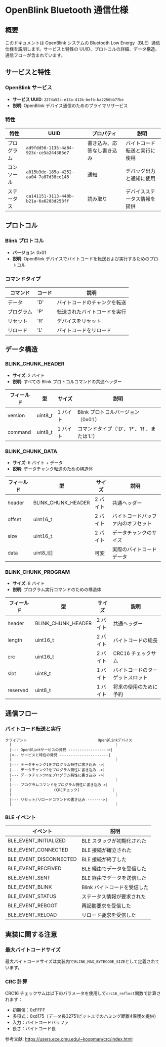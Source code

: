 # OpenBlink Bluetooth 通信仕様

## 概要

このドキュメントは OpenBlink システムの Bluetooth Low Energy（BLE）通信仕様を説明します。サービスと特性の UUID、プロトコルの詳細、データ構造、通信フローが含まれています。

## サービスと特性

### OpenBlink サービス

- **サービス UUID**: `227da52c-e13a-412b-befb-ba2256bb7fbe`
- **説明**: OpenBlink デバイス通信のためのプライマリサービス

### 特性

| 特性       | UUID                                   | プロパティ                 | 説明                         |
| ---------- | -------------------------------------- | -------------------------- | ---------------------------- |
| プログラム | `ad9fdd56-1135-4a84-923c-ce5a244385e7` | 書き込み、応答なし書き込み | バイトコード転送と実行に使用 |
| コンソール | `a015b3de-185a-4252-aa04-7a87d38ce148` | 通知                       | デバッグ出力と通知に使用     |
| ステータス | `ca141151-3113-448b-b21a-6a6203d253ff` | 読み取り                   | デバイスステータス情報を提供 |

## プロトコル

### Blink プロトコル

- **バージョン**: 0x01
- **説明**: OpenBlink デバイスでバイトコードを転送および実行するためのプロトコル

### コマンドタイプ

| コマンド   | コード | 説明                         |
| ---------- | ------ | ---------------------------- |
| データ     | 'D'    | バイトコードのチャンクを転送 |
| プログラム | 'P'    | 転送されたバイトコードを実行 |
| リセット   | 'R'    | デバイスをリセット           |
| リロード   | 'L'    | バイトコードをリロード       |

## データ構造

### BLINK_CHUNK_HEADER

- **サイズ**: 2 バイト
- **説明**: すべての Blink プロトコルコマンドの共通ヘッダー

| フィールド | 型      | サイズ   | 説明                                       |
| ---------- | ------- | -------- | ------------------------------------------ |
| version    | uint8_t | 1 バイト | Blink プロトコルバージョン（0x01）         |
| command    | uint8_t | 1 バイト | コマンドタイプ（'D'、'P'、'R'、または'L'） |

### BLINK_CHUNK_DATA

- **サイズ**: 6 バイト + データ
- **説明**: データチャンク転送のための構造体

| フィールド | 型                 | サイズ   | 説明                               |
| ---------- | ------------------ | -------- | ---------------------------------- |
| header     | BLINK_CHUNK_HEADER | 2 バイト | 共通ヘッダー                       |
| offset     | uint16_t           | 2 バイト | バイトコードバッファ内のオフセット |
| size       | uint16_t           | 2 バイト | データチャンクのサイズ             |
| data       | uint8_t[]          | 可変     | 実際のバイトコードデータ           |

### BLINK_CHUNK_PROGRAM

- **サイズ**: 8 バイト
- **説明**: プログラム実行コマンドのための構造体

| フィールド | 型                 | サイズ   | 説明                             |
| ---------- | ------------------ | -------- | -------------------------------- |
| header     | BLINK_CHUNK_HEADER | 2 バイト | 共通ヘッダー                     |
| length     | uint16_t           | 2 バイト | バイトコードの総長               |
| crc        | uint16_t           | 2 バイト | CRC16 チェックサム               |
| slot       | uint8_t            | 1 バイト | バイトコードのターゲットスロット |
| reserved   | uint8_t            | 1 バイト | 将来の使用のために予約           |

## 通信フロー

### バイトコード転送と実行

```
クライアント                                OpenBlinkデバイス
  |                                               |
  |--- OpenBlinkサービスの発見 ------------------>|
  |<-- サービスと特性の発見 ----------------------|
  |                                               |
  |--- データチャンク1をプログラム特性に書き込み ->|
  |--- データチャンク2をプログラム特性に書き込み ->|
  |--- データチャンクnをプログラム特性に書き込み ->|
  |                                               |
  |--- プログラムコマンドをプログラム特性に書き込み >|
  |                   (CRCチェック)               |
  |                                               |
  |--- リセット/リロードコマンドの書き込み ------->|
  |                                               |
```

### BLE イベント

| イベント               | 説明                         |
| ---------------------- | ---------------------------- |
| BLE_EVENT_INITIALIZED  | BLE スタックが初期化された   |
| BLE_EVENT_CONNECTED    | BLE 接続が確立された         |
| BLE_EVENT_DISCONNECTED | BLE 接続が終了した           |
| BLE_EVENT_RECEIVED     | BLE 経由でデータを受信した   |
| BLE_EVENT_SENT         | BLE 経由でデータを送信した   |
| BLE_EVENT_BLINK        | Blink バイトコードを受信した |
| BLE_EVENT_STATUS       | ステータス情報が要求された   |
| BLE_EVENT_REBOOT       | 再起動要求を受信した         |
| BLE_EVENT_RELOAD       | リロード要求を受信した       |

## 実装に関する注意

### 最大バイトコードサイズ

最大バイトコードサイズは実装内で`BLINK_MAX_BYTECODE_SIZE`として定義されています。

### CRC 計算

CRC16 チェックサムは以下のパラメータを使用して`crc16_reflect`関数で計算されます：

- 初期値：0xFFFF
- 多項式：0xd175（データ長32751ビットまでのハミング距離4保護を提供）
- 入力：バイトコードバッファ
- 長さ：バイトコード長

参考文献: https://users.ece.cmu.edu/~koopman/crc/index.html

